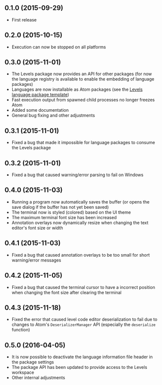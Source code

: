 ## 0.1.0 (2015-09-29)
* First release

## 0.2.0 (2015-10-15)
* Execution can now be stopped on all platforms

## 0.3.0 (2015-11-01)
* The Levels package now provides an API for other packages (for now the language registry is available to enable the embedding of language packages)
* Languages are now installable as Atom packages (see the [Levels language package template](https://github.com/lakrme/atom-levels-language-template))
* Fast execution output from spawned child processes no longer freezes Atom
* Added some documentation
* General bug fixing and other adjustments

## 0.3.1 (2015-11-01)
* Fixed a bug that made it impossible for language packages to consume the Levels package

## 0.3.2 (2015-11-01)
* Fixed a bug that caused warning/error parsing to fail on Windows

## 0.4.0 (2015-11-03)
* Running a program now automatically saves the buffer (or opens the save dialog if the buffer has not yet been saved)
* The terminal now is styled (colored) based on the UI theme
* The maximum terminal font size has been increased
* Annotation overlays now dynamically resize when changing the text editor's font size or width

## 0.4.1 (2015-11-03)
* Fixed a bug that caused annotation overlays to be too small for short warning/error messages

## 0.4.2 (2015-11-05)
* Fixed a bug that caused the terminal cursor to have a incorrect position when changing the font size after clearing the terminal

## 0.4.3 (2015-11-18)
* Fixed the error that caused level code editor deserialization to fail due to changes to Atom's `DeserializerManager` API (especially the `deserialize` function)

## 0.5.0 (2016-04-05)
* It is now possible to deactivate the language information file header in the package settings
* The package API has been updated to provide access to the Levels workspace
* Other internal adjustments
